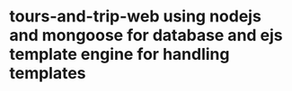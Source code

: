 # tours-and-trip-web using nodejs and mongoose for database and ejs template engine for handling templates
